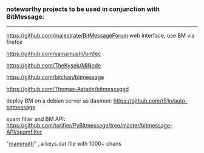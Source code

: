 ### noteworthy projects to be used in conjunction with BitMessage:
***
https://github.com/majestrate/BitMessageForum web interface, use BM via firefox

https://github.com/yamamushi/bmfec

https://github.com/TheKysek/MiNode

https://github.com/bitchan/bitmessage

https://github.com/Thomas-Astade/bitmessaged

deploy BM on a debian server as daemon: https://github.com/r51n/auto-bitmessage 

spam filter and BM API:   https://github.com/torifier/PyBitmessage/tree/master/bitmessage-API/spamfilter  

"[mammoth](https://gist.github.com/anonymous/925445ea97d7bc8622d0b706469adc42)" , a keys.dat file with 1000+ chans


